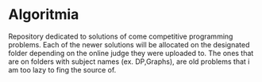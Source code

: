 # Algoritmia
Repository dedicated to solutions of come competitive programming problems.
Each of the newer solutions will be allocated on the designated folder depending on the online judge they were uploaded to.
The ones that are on folders with subject names (ex. DP,Graphs), are old problems that i am too lazy to fing the source of.
